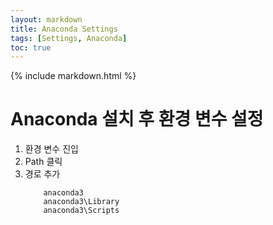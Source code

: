 ```yaml
---
layout: markdown
title: Anaconda Settings
tags: [Settings, Anaconda]
toc: true
---
```


{% include markdown.html %}

# Anaconda 설치 후 환경 변수 설정

1. 환경 변수 진입
2. Path 클릭
3. 경로 추가
   ```
       anaconda3
       anaconda3\Library
       anaconda3\Scripts
   ```

